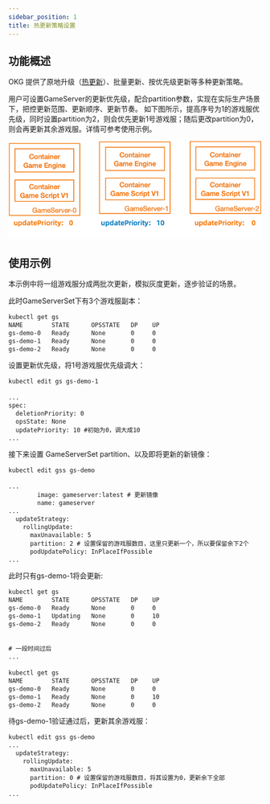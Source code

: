 ```yaml
---
sidebar_position: 1
title: 热更新策略设置
---
```

## 功能概述

OKG 提供了原地升级（[热更新](/docs/tutorial-basics/update-gameserver.md)）、批量更新、按优先级更新等多种更新策略。

用户可设置GameServer的更新优先级，配合partition参数，实现在实际生产场景下，把控更新范围、更新顺序、更新节奏。
如下图所示，提高序号为1的游戏服优先级，同时设置partition为2，则会优先更新1号游戏服；随后更改partition为0，则会再更新其余游戏服。详情可参考使用示例。

![update-priority.png](/img/docs/update-priority.png)

## 使用示例

本示例中将一组游戏服分成两批次更新，模拟灰度更新，逐步验证的场景。

此时GameServerSet下有3个游戏服副本：
```shell
kubectl get gs
NAME        STATE      OPSSTATE   DP    UP
gs-demo-0   Ready      None       0     0
gs-demo-1   Ready      None       0     0
gs-demo-2   Ready      None       0     0
```

设置更新优先级，将1号游戏服优先级调大：
```shell
kubectl edit gs gs-demo-1

...
spec:
  deletionPriority: 0
  opsState: None
  updatePriority: 10 #初始为0，调大成10
...
```

接下来设置 GameServerSet partition、以及即将更新的新镜像：
```shell
kubectl edit gss gs-demo

...
        image: gameserver:latest # 更新镜像
        name: gameserver
...
  updateStrategy:
    rollingUpdate:
      maxUnavailable: 5
      partition: 2 # 设置保留的游戏服数目，这里只更新一个，所以要保留余下2个
      podUpdatePolicy: InPlaceIfPossible
...

```

此时只有gs-demo-1将会更新:
```shell
kubectl get gs
NAME        STATE      OPSSTATE   DP    UP
gs-demo-0   Ready      None       0     0
gs-demo-1   Updating   None       0     10
gs-demo-2   Ready      None       0     0


# 一段时间过后
...

kubectl get gs
NAME        STATE      OPSSTATE   DP    UP
gs-demo-0   Ready      None       0     0
gs-demo-1   Ready      None       0     10
gs-demo-2   Ready      None       0     0
```

待gs-demo-1验证通过后，更新其余游戏服：
```shell
kubectl edit gss gs-demo
...
  updateStrategy:
    rollingUpdate:
      maxUnavailable: 5
      partition: 0 # 设置保留的游戏服数目，将其设置为0，更新余下全部
      podUpdatePolicy: InPlaceIfPossible
...

```

